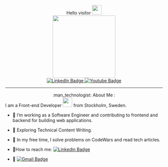 <div>
  <div align="right">
    <img src="https://komarev.com/ghpvc/?username=ArtemPchela&style=flat-square&color=blue" alt=""/>
  </div>
  <div align="center">
    Hello visitor 
    <img src="https://media.giphy.com/media/hvRJCLFzcasrR4ia7z/giphy.gif" width="30px"/>
  </div>
</div>

<div id="header" align="center">
  <img src="https://media4.giphy.com/media/f6hnhHkks8bk4jwjh3/giphy.gif?cid=ecf05e47tcf11oev0ipk3pcfz38r502njcytndip46ekht3x&rid=giphy.gif&ct=s" width="200"/>
</div>

<div id="badges" align="center">
  <a href="https://www.linkedin.com/in/artem-pchelenkov/">
    <img src="https://img.shields.io/badge/LinkedIn-blue?style=for-the-badge&logo=linkedin&logoColor=white" alt="LinkedIn Badge"/>
  </a>
  <a href="https://www.youtube.com/channel/UCoj31C7m4TnH4scqWD-1Yew">
    <img src="https://img.shields.io/badge/YouTube-red?style=for-the-badge&logo=youtube&logoColor=white" alt="Youtube Badge"/>
  </a>
</div>

---
<div id="about" align="center">
  :man_technologist: About Me :
</div>
<div>
I am a Front-end Developer <img src="https://media.giphy.com/media/WUlplcMpOCEmTGBtBW/giphy.gif" width="30"> from Stockholm, Sweden.

- :telescope: I’m working as a Software Engineer and contributing to frontend and backend for building web applications.

- :seedling: Exploring Technical Content Writing.

- :brain: In my free time, I solve problems on CodeWars and read tech articles.

- :incoming_envelope:How to reach me: [![Linkedin Badge](https://img.shields.io/badge/-Tim-blue?style=flat&logo=Linkedin&logoColor=white)](https://www.linkedin.com/in/artem-pchelenkov/)

- :e-mail: [![Gmail Badge](https://img.shields.io/badge/-Tim-white?style=?style=for-the-badge&logo=Gmail&logoColor=red)](pchelenkovartem@gmail.com) 
</div>
